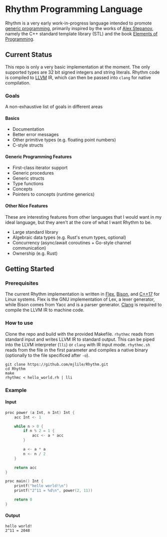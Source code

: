 Rhythm Programming Language
===========================
Rhythm is a very early work-in-progress language intended to promote [generic programming](https://www.youtube.com/watch?v=iwJpxWHuZQY), primarily inspired by the works of [Alex Stepanov](http://stepanovpapers.com/), namely the C++ standard template library (STL) and the book [Elements of Programming](http://elementsofprogramming.com/).

Current Status
--------------
This repo is only a very basic implementation at the moment. The only supported types are 32 bit signed integers and string literals. Rhythm code is compiled to [LLVM](https://llvm.org/) IR, which can then be passed into `clang` for native compilation.

### Goals
A non-exhaustive list of goals in different areas

#### Basics
* Documentation
* Better error messages
* Other primitive types (e.g. floating point numbers)
* C-style structs

#### Generic Programming Features
* First-class iterator support
* Generic procedures
* Generic structs
* Type functions
* Concepts
* Pointers to concepts (runtime generics)

#### Other Nice Features
These are interesting features from other languages that I would want in my ideal language, but they aren't at the core of what I want Rhythm to be.
* Large standard library
* Algebraic data types (e.g. Rust's enum types, optional)
* Concurrency (async/await coroutines + Go-style channel communication)
* Ownership (e.g. Rust)

Getting Started
---------------

### Prerequisites
The current Rhythm implementation is written in [Flex](https://github.com/westes/flex/), [Bison](https://www.gnu.org/software/bison/), and [C++17](https://en.cppreference.com/w/cpp/17) for Linux systems. Flex is the GNU implementation of Lex, a lexer generator, while Bison comes from Yacc and is a parser generator. [Clang](https://clang.llvm.org/) is required to compile the LLVM IR to machine code.

### How to use
Clone the repo and build with the provided Makefile. `rhythmc` reads from standard input and writes LLVM IR to standard output. This can be piped into the LLVM interpreter (`lli`) or `clang` with IR input mode. `rhythmc.sh` reads from the file in the first parameter and compiles a native binary (optionally to the file specificed after `-o`).
```
git clone https://github.com/mjlile/Rhythm.git
cd Rhythm
make
rhythmc < hello_world.rh | lli
```
### Example
#### Input
```c
proc power (a Int, n Int) Int {
    acc Int <- 1

    while n > 0 {
        if n % 2 = 1 {
            acc <- a * acc
        }

        a <- a * a
        n <- n / 2
    }

    return acc
}

proc main() Int {
    printf("hello world!\n")
    printf("2^11 = %d\n", power(2, 11))

    return 0
}

```
#### Output
```
hello world!
2^11 = 2048
```
